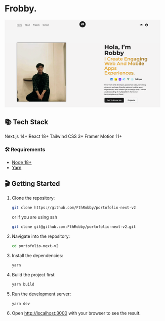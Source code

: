 # Frobby.

![Fatah RobbySalam - A Next.js Personal Web App](https://raw.githubusercontent.com/fthrobby/portofolio-next-v2/refs/heads/main/public/summary.png)

## 📚 Tech Stack
Next.js 14+
React 18+
Tailwind CSS 3+
Framer Motion 11+

### 🛠️ Requirements

- [Node 18+](https://nodejs.org/en)
- [Yarn](https://classic.yarnpkg.com/en/docs/getting-started)



## 🎬 Getting Started

1. Clone the repository:
    ```bash
    git clone https://github.com/FthRobby/portofolio-next-v2
    ```

    or if you are using ssh

    ```bash
    git clone git@github.com:FthRobby/portofolio-next-v2.git
    ```

2. Navigate into the repository:
    ```bash
    cd portofolio-next-v2
    ```

3. Install the dependencies:
    ```bash
    yarn
    ```

4. Build the project first
    ```bash
    yarn build
    ```  

5. Run the development server:
    ```bash
    yarn dev
    ```
6. Open [http://localhost:3000](http://localhost:3000) with your browser to see the result.

